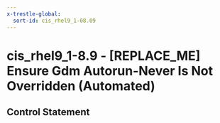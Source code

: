 ```yaml
---
x-trestle-global:
  sort-id: cis_rhel9_1-08.09
---
```


# cis_rhel9_1-8.9 - \[REPLACE_ME\] Ensure Gdm Autorun-Never Is Not Overridden (Automated)

## Control Statement

